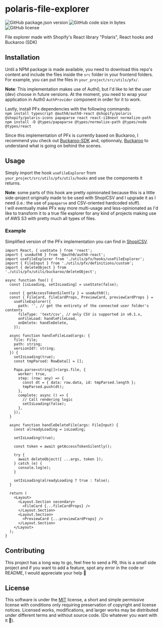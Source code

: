# polaris-file-explorer

![GitHub package.json version](https://img.shields.io/github/package-json/v/ZyriabDsgn/polaris-file-explorer)
![GitHub code size in bytes](https://img.shields.io/github/languages/code-size/ZyriabDsgn/polaris-file-explorer)
![GitHub license](https://img.shields.io/github/license/ZyriabDsgn/polaris-file-explorer)

File explorer made with Shopify's React library "Polaris", React hooks and Buckaroo (SDK)

## Installation

Until a NPM package is made available, you need to download this repo's content and include the files inside the `src` folder in your frontend folders.  
For example, you can put the files in `your_project/src/utils/pfx/`.

**Note**: This implementation makes use of Auth0, but I'd like to let the user (dev) choose in future versions. At the moment, you need to wrap your application in Auth0 `AuthProvider` component in order for it to work.

Lastly, install PFx dependencies with the following commands:  
`npm install typescript @auth0/auth0-react @shopify/polaris @shopify/polaris-icons papaparse react react-i18next normalize-path`  
`npm install -D @types/papaparse @types/normalize-path @types/node @types/react`

Since this implementation of PFx is currently based on Buckaroo, I recommend you check out [Buckaroo-SDK](https://www.github.com/ZyriabDsgn/Buckaroo) and, optionnaly, [Buckaroo](https://www.github.com/ZyriabDsgn/Buckaroo) to understand what is going on behind the scenes.

## Usage

Simply import the hook `useFileExplorer` from `your_project/src/utils/pfx/utils/hooks` and use the components it returns.

**Note**: some parts of this hook are pretty opinionated because this is a little side-project originally made to be used with ShopiCSV and I upgrade it as I need (i.e.: the use of `papaparse` and CSV-oriented hardcoded stuff).  
I will eventually make PFx way more multi-usage and less-opinionated as I'd like to transform it to a true file explorer for any kind of projects making use of AWS S3 with pretty much all types of files.

### Example

Simplified version of the PFx implementation you can find in [ShopiCSV](https://demo.shopicsv.app/).

```tsx
import React, { useState } from 'react';
import { useAuth0 } from '@auth0/auth0-react';
import useFileExplorer from './utils/pfx/hooks/useFileExplorer';
import { FileInput } from './utils/pfx/definitions/custom';
import { deleteObject } from './utils/pfx/utils/buckaroo/deleteObject';

async function foo() {
  const [isLoading, setIsLoading] = useState(false);

  const { getAccessTokenSilently } = useAuth0();
  const { FileCard, fileCardProps, PreviewCard, previewCardProps } =
    useFileExplorer({
      path: '', // get the entirety of the connected user folder's contents
      fileType: 'text/csv', // only CSV is supported in v0.1.x,
      onFileLoad: handleFileLoad,
      onDelete: handleDelete,
    });

  async function handleFileLoad(args: {
    file: File;
    path: string;
    versionId?: string;
  }) {
    setIsLoading(true);
    const tmpParsed: RowData[] = [];

    Papa.parse<string[]>(args.file, {
      worker: true,
      step: (row: any) => {
        const dt = { data: row.data, id: tmpParsed.length };
        tmpParsed.push(dt);
      },
      complete: async () => {
        // Call rendering logic
        setIsLoading(false);
      },
    });
  }

  async function handleDeleteFile(args: FileInput) {
    const alreadyLoading = isLoading;

    setIsLoading(true);

    const token = await getAccessTokenSilently();

    try {
      await deleteObject({ ...args, token });
    } catch (e) {
      console.log(e);
    }

    setIsLoading(alreadyLoading ? true : false);
  }

  return (
    <Layout>
      <Layout.Section secondary>
        <FileCard {...fileCardProps} />
      </Layout.Section>
      <Layout.Section>
        <PreviewCard {...previewCardProps} />
      </Layout.Section>
    </Layout>
  );
}
```

## Contributing

This project has a long way to go, feel free to send a PR, this is a small side project and if you want to add a feature, spot any error in the code or README, I would appreciate your help 🙂

## License

This software is under the [MIT](https://choosealicense.com/licenses/mit/) license, a short and simple permissive license with conditions only requiring preservation of copyright and license notices. Licensed works, modifications, and larger works may be distributed under different terms and without source code. (Do whatever you want with it 🤙).
